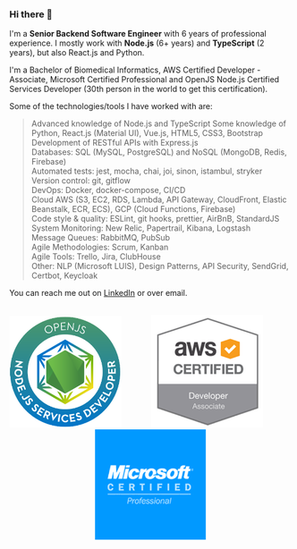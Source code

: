 ### Hi there 👋

I'm a **Senior Backend Software Engineer** with 6 years of professional experience.
I mostly work with **Node.js** (6+ years) and **TypeScript** (2 years), but also React.js and Python.

I'm a Bachelor of Biomedical Informatics, AWS Certified Developer - Associate, Microsoft Certified Professional and OpenJS Node.js Certified Services Developer (30th person in the world to get this certification).

Some of the technologies/tools I have worked with are:

> Advanced knowledge of Node.js and TypeScript
> Some knowledge of Python, React.js (Material UI), Vue.js, HTML5, CSS3, Bootstrap   
> Development of RESTful APIs with Express.js  
> Databases: SQL (MySQL, PostgreSQL) and NoSQL (MongoDB, Redis, Firebase)   
> Automated tests: jest, mocha, chai, joi, sinon, istambul, stryker   
> Version control: git, gitflow   
> DevOps: Docker, docker-compose, CI/CD   
> Cloud AWS (S3, EC2, RDS, Lambda, API Gateway, CloudFront, Elastic Beanstalk, ECR, ECS), GCP (Cloud Functions, Firebase)   
> Code style & quality: ESLint, git hooks, prettier, AirBnB, StandardJS   
> System Monitoring: New Relic, Papertrail, Kibana, Logstash   
> Message Queues: RabbitMQ, PubSub  
> Agile Methodologies: Scrum, Kanban   
> Agile Tools: Trello, Jira, ClubHouse   
> Other: NLP (Microsoft LUIS), Design Patterns, API Security, SendGrid, Certbot, Keycloak   

You can reach me out on [LinkedIn](https://www.linkedin.com/in/amirelemam) or over email.  
<div style="text-align: center;">
<br />
<img src="./img/openjs.png" alt="Node.js Certified Services Developer" width="200" style="padding-right: 50px" />
<img src="./img/aws.png" alt="AWS Certified Developer - Associate" width="200" style="padding-right: 50px"/>
<img src="./img/microsoft.png" alt="Microsoft Certified Professional" width="200"/>
</div>
